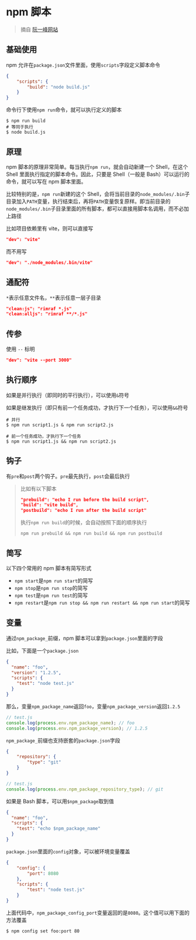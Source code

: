 # npm 脚本

> 摘自 [阮一峰网站](https://www.ruanyifeng.com/blog/2016/10/npm_scripts.html)

## 基础使用

npm 允许在`package.json`文件里面，使用`scripts`字段定义脚本命令

```json
{
    "scripts": {
        "build": "node build.js"
    }
}
```

命令行下使用`npm run`命令，就可以执行定义的脚本

```shell
$ npm run build
# 等同于执行
$ node build.js
```

## 原理

npm 脚本的原理非常简单。每当执行`npm run`，就会自动新建一个 Shell，在这个 Shell 里面执行指定的脚本命令。因此，只要是 Shell（一般是 Bash）可以运行的命令，就可以写在 npm 脚本里面。

比较特别的是，`npm run`新建的这个 Shell，会将当前目录的`node_modules/.bin`子目录加入`PATH`变量，执行结束后，再将`PATH`变量恢复原样。即当前目录的`node_modules/.bin`子目录里面的所有脚本，都可以直接用脚本名调用，而不必加上路径

比如项目依赖里有 vite，则可以直接写

```json
"dev": "vite"
```

而不用写

```json
"dev": "./node_modules/.bin/vite"
```

## 通配符

`*`表示任意文件名，`**`表示任意一层子目录

```json
"clean:js": "rimraf *.js"
"clean:alljs": "rimraf **/*.js"
```

## 传参

使用 `--` 标明

```json
"dev": "vite --port 3000"
```

## 执行顺序

如果是并行执行（即同时的平行执行），可以使用`&`符号

如果是继发执行（即只有前一个任务成功，才执行下一个任务），可以使用`&&`符号

```shell
# 并行
$ npm run script1.js & npm run script2.js

# 前一个任务成功，才执行下一个任务
$ npm run script1.js && npm run script2.js
```

## 钩子

有`pre`和`post`两个钩子。`pre`最先执行，`post`会最后执行

> 比如有以下脚本
>
> ```json
> "prebuild": "echo I run before the build script",
> "build": "vite build",
> "postbuild": "echo I run after the build script"
> ```
>
> 执行`npm run build`的时候，会自动按照下面的顺序执行
>
> ```shell
> npm run prebuild && npm run build && npm run postbuild
> ```

## 简写

以下四个常用的 npm 脚本有简写形式

- `npm start`是`npm run start`的简写
- `npm stop`是`npm run stop`的简写
- `npm test`是`npm run test`的简写
- `npm restart`是`npm run stop && npm run restart && npm run start`的简写

## 变量

通过`npm_package_`前缀，npm 脚本可以拿到`package.json`里面的字段

比如，下面是一个`package.json`

```json
{
  "name": "foo", 
  "version": "1.2.5",
  "scripts": {
    "test": "node test.js"
  }
}
```

那么，变量`npm_package_name`返回`foo`，变量`npm_package_version`返回`1.2.5`

```js
// test.js
console.log(process.env.npm_package_name); // foo
console.log(process.env.npm_package_version); // 1.2.5
```

`npm_package_`前缀也支持嵌套的`package.json`字段

```json
{
	"repository": {
        "type": "git"
    }
}
```

```js
// test.js
console.log(process.env.npm_package_repository_type); // git
```

如果是 Bash 脚本，可以用`$npm_package`取到值

```json
{
  "name": "foo", 
  "scripts": {
    "test": "echo $npm_package_name"
  }
}
```



`package.json`里面的`config`对象，可以被环境变量覆盖

```json
{
    "config": {
        "port": 8080
    },
    "scripts": {
        "test": "node test.js"
    }
}
```

上面代码中，`npm_package_config_port`变量返回的是`8080`。这个值可以用下面的方法覆盖

```shell
$ npm config set foo:port 80
```


